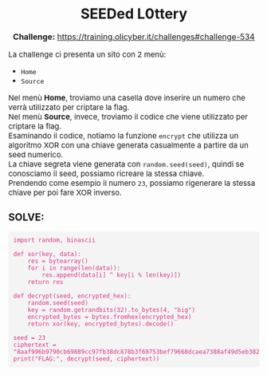 <h1 style="text-align: center;">SEEDed L0ttery</h1>

<p style="text-align: center; font-size: 16px;">
  <strong>Challenge:</strong> <a href="https://training.olicyber.it/challenges#challenge-534">https://training.olicyber.it/challenges#challenge-534</a>
</p>

<p style="font-size: 15px;">
  La challenge ci presenta un sito con 2 menù:
</p>

<ul style="font-size: 15px;">
  <li><code>Home</code></li>
  <li><code>Source</code></li>
</ul>

<p style="font-size: 15px;">
  Nel menù <strong>Home</strong>, troviamo una casella dove inserire un numero che verrà utilizzato per criptare la flag.<br>
  Nel menù <strong>Source</strong>, invece, troviamo il codice che viene utilizzato per criptare la flag.<br>
  Esaminando il codice, notiamo la funzione <code>encrypt</code> che utilizza un algoritmo XOR con una chiave generata casualmente a partire da un seed numerico.<br>  
  La chiave segreta viene generata con <code>random.seed(seed)</code>, quindi se conosciamo il seed, possiamo ricreare la stessa chiave.<br>
  Prendendo come esempio il numero <code>23</code>, possiamo rigenerare la stessa chiave per poi fare XOR inverso.
</p>

<h2 style="font-size: 20px;">SOLVE:</h2>

<pre style="background-color: #f4f4f4; padding: 10px; border-radius: 5px; font-size: 14px; overflow-x: auto;">
<code style="color: #d63384;">import random, binascii

def xor(key, data):
    res = bytearray()
    for i in range(len(data)):
        res.append(data[i] ^ key[i % len(key)])
    return res

def decrypt(seed, encrypted_hex):
    random.seed(seed)
    key = random.getrandbits(32).to_bytes(4, "big")
    encrypted_bytes = bytes.fromhex(encrypted_hex)
    return xor(key, encrypted_bytes).decode()

seed = 23
ciphertext = "8aaf996b9790cb69889cc97fb38dc878b3f69753bef79668dcaea7388af49d5eb382c93dcdbe"
print("FLAG:", decrypt(seed, ciphertext))</code>
</pre>
